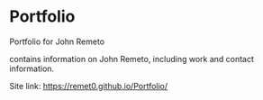 # Portfolio
Portfolio for John Remeto

contains information on John Remeto, including work and contact information.

Site link: https://remet0.github.io/Portfolio/
